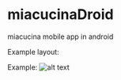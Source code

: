 # miacucinaDroid
miacucina mobile app in android


Example layout:



Example: 
![alt text](https://github.com/appcoreopc/miacucinaDroid/blob/master/sc1.gif "Android layout")
